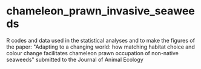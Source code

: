 # chameleon_prawn_invasive_seaweeds
R codes and data used in the statistical analyses and to make the figures of the paper: "Adapting to a changing world: how matching habitat choice and colour change facilitates chameleon prawn occupation of non-native seaweeds" submitted to the Journal of Animal Ecology
